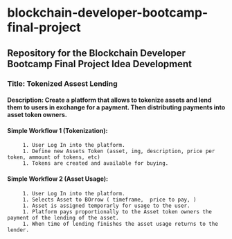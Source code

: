 # blockchain-developer-bootcamp-final-project
## Repository for the Blockchain Developer Bootcamp Final Project Idea Development

###      Title: Tokenized Assest Lending
####     Description: Create a platform that allows to tokenize assets and lend them to users in exchange for a payment. Then distributing payments into asset token owners.
####     Simple Workflow 1 (Tokenization):       

         1. User Log In into the platform.
         1. Define new Assets Token (asset, img, description, price per token, ammount of tokens, etc)
         1. Tokens are created and available for buying.

####     Simple Workflow 2 (Asset Usage):       
   
         1. User Log In into the platform.
         1. Selects Asset to BOrrow ( timeframe,  price to pay, )
         1. Asset is assigned temporarly for usage to the user.
         1. Platform pays proportionally to the Asset token owners the payment of the lending of the asset.
         1. When time of lending finishes the asset usage returns to the lender.
